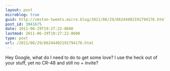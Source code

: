 ```yaml
---
layout: post
microblog: true
guid: http://vmstan-tweets.micro.blog/2011/06/29/86244402191794176.html
post_id: 3041675
date: 2011-06-29T19:27:22-0600
lastmod: 2011-06-29T19:27:22-0600
type: post
url: /2011/06/29/86244402191794176.html
---
```

Hey Google, what do I need to do to get some love? I use the heck out of your stuff, yet no CR-48 and still no + invite?
